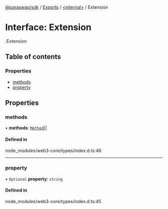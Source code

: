 [@paraswap/sdk](../README.md) / [Exports](../modules.md) / [<internal\>](../modules/internal_.md) / Extension

# Interface: Extension

[<internal>](../modules/internal_.md).Extension

## Table of contents

### Properties

- [methods](internal_.Extension.md#methods)
- [property](internal_.Extension.md#property)

## Properties

### methods

• **methods**: [`Method`](internal_.Method.md)[]

#### Defined in

node_modules/web3-core/types/index.d.ts:46

___

### property

• `Optional` **property**: `string`

#### Defined in

node_modules/web3-core/types/index.d.ts:45
